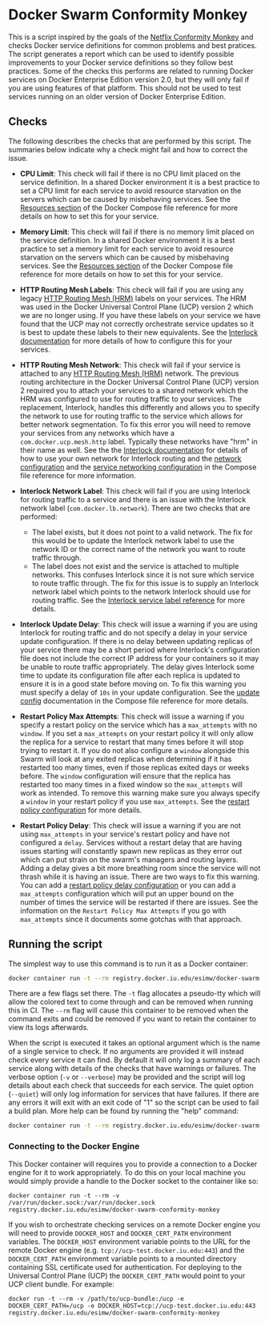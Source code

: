 # Docker Swarm Conformity Monkey

This is a script inspired by the goals of the [Netflix Conformity Monkey](https://medium.com/netflix-techblog/conformity-monkey-keeping-your-cloud-instances-following-best-practices-2aaff3479adc) and checks Docker service definitions for common problems and best pratices.  The script generates a report which can be used to identify possible improvements to your Docker service definitions so they follow best practices.  Some of the checks this performs are related to running Docker services on Docker Enterprise Edition version 2.0, but they will only fail if you are using features of that platform.  This should not be used to test services running on an older version of Docker Enterprise Edition.

## Checks

The following describes the checks that are performed by this script.  The summaries below indicate why a check might fail and how to correct the issue.

* **CPU Limit**: This check will fail if there is no CPU limit placed on the service definition.  In a shared Docker environment it is a best practice to set a CPU limit for each service to avoid resource starvation on the servers which can be caused by misbehaving services.  See the [Resources section](https://docs.docker.com/compose/compose-file/#resources) of the Docker Compose file reference for more details on how to set this for your service.
* **Memory Limit**: This check will fail if there is no memory limit placed on the service definition.  In a shared Docker environment it is a best practice to set a memory limit for each service to avoid resource starvation on the servers which can be caused by misbehaving services.  See the [Resources section](https://docs.docker.com/compose/compose-file/#resources) of the Docker Compose file reference for more details on how to set this for your service.
* **HTTP Routing Mesh Labels**: This check will fail if you are using any legacy [HTTP Routing Mesh (HRM)](https://success.docker.com/article/ucp-2-0-service-discovery) labels on your services.  The HRM was used in the Docker Universal Control Plane (UCP) version 2 which we are no longer using.  If you have these labels on your service we have found that the UCP may not correctly orchestrate service updates so it is best to update these labels to their new equivalents.  See the [Interlock documentation](https://docs.docker.com/ee/ucp/interlock/) for more details of how to configure this for your services.
* **HTTP Routing Mesh Network**: This check will fail if your service is attached to any [HTTP Routing Mesh (HRM)](https://success.docker.com/article/ucp-2-0-service-discovery) network.  The previous routing architecture in the Docker Universal Control Plane (UCP) version 2 required you to attach your services to a shared network which the HRM was configured to use for routing traffic to your services.  The replacement, Interlock, handles this differently and allows you to specify the network to use for routing traffic to the service which allows for better network segmentation.  To fix this error you will need to remove your services from any networks which have a `com.docker.ucp.mesh.http` label. Typically these networks have "hrm" in their name as well.  See the the [Interlock documentation](https://docs.docker.com/ee/ucp/interlock/) for details of how to use your own network for Interlock routing and the [network configuration](https://docs.docker.com/compose/compose-file/#network-configuration-reference) and the [service networking configuration](https://docs.docker.com/compose/compose-file/#networks) in the Compose file reference for more information.
* **Interlock Network Label**: This check will fail if you are using Interlock for routing traffic to a service and there is an issue with the Interlock network label (`com.docker.lb.network`).  There are two checks that are performed:
  
  * The label exists, but it does not point to a valid network.  The fix for this would be to update the Interlock network label to use the network ID or the correct name of the network you want to route traffic through.
  * The label does not exist and the service is attached to multiple networks.  This confuses Interlock since it is not sure which service to route traffic through.  The fix for this issue is to supply an Interlock network label which points to the network Interlock should use for routing traffic.  See the [Interlock service label reference](https://docs.docker.com/ee/ucp/interlock/usage/labels-reference/) for more details.

* **Interlock Update Delay**: This check will issue a warning if you are using Interlock for routing traffic and do not specify a delay in your service update configuration.  If there is no delay between updating replicas of your service there may be a short period where Interlock's configuration file does not include the correct IP address for your containers so it may be unable to route traffic appropriately.  The delay gives Interlock some time to update its configuration file after each replica is updated to ensure it is in a good state before moving on.  To fix this warning you must specify a delay of `10s` in your update configuration.  See the [update config](https://docs.docker.com/compose/compose-file/#update_config) documentation in the Compose file reference for more details.
* **Restart Policy Max Attempts**: This check will issue a warning if you specify a restart policy on the service which has a `max_attempts` with no `window`.  If you set a `max_attempts` on your restart policy it will only allow the replica for a service to restart that many times before it will stop trying to restart it.  If you do not also configure a `window` alongside this Swarm will look at any exited replicas when determining if it has restarted too many times, even if those replicas exited days or weeks before.  The `window` configuration will ensure that the replica has restarted too many times in a fixed window so the `max_attempts` will work as intended.  To remove this warning make sure you always specify a `window` in your restart policy if you use `max_attempts`.  See the [restart policy configuration](https://docs.docker.com/compose/compose-file/#restart_policy) for more details.
* **Restart Policy Delay**: This check will issue a warning if you are not using `max_attempts` in your service's restart policy and have not configured a `delay`.  Services without a restart delay that are having issues starting will constantly spawn new replicas as they error out which can put strain on the swarm's managers and routing layers.  Adding a delay gives a bit more breathing room since the service will not thrash while it is having an issue.  There are two ways to fix this warning.  You can add a [restart policy delay configuration](https://docs.docker.com/compose/compose-file/#restart_policy) or you can add a `max_attempts` configuration which will put an upper bound on the number of times the service will be restarted if there are issues.  See the information on the `Restart Policy Max Attempts` if you go with `max_attempts` since it documents some gotchas with that approach.

## Running the script

The simplest way to use this command is to run it as a Docker container:

```sh
docker container run -t --rm registry.docker.iu.edu/esimw/docker-swarm-conformity-monkey
```

There are a few flags set there.  The `-t` flag allocates a pseudo-tty which will allow the colored text to come through and can be removed when running this in CI.  The `--rm` flag will cause this container to be removed when the command exits and could be removed if you want to retain the container to view its logs afterwards.

When the script is executed it takes an optional argument which is the name of a single service to check.  If no arguments are provided it will instead check every service it can find.  By default it will only log a summary of each service along with details of the checks that have warnings or failures.  The verbose option (`-v` or `--verbose`) may be provided and the script will log details about each check that succeeds for each service.  The quiet option (`--quiet`) will only log information for services that have failures.  If there are any errors it will exit with an exit code of "1" so the script can be used to fail a build plan.  More help can be found by running the "help" command:

```sh
docker container run -t --rm registry.docker.iu.edu/esimw/docker-swarm-conformity-monkey help
```

### Connecting to the Docker Engine

This Docker container will requires you to provide a connection to a Docker engine for it to work appropriately.  To do this on your local machine you would simply provide a handle to the Docker socket to the container like so:

```
docker container run -t --rm -v /var/run/docker.sock:/var/run/docker.sock registry.docker.iu.edu/esimw/docker-swarm-conformity-monkey
```

If you wish to orchestrate checking services on a remote Docker engine you will need to provide `DOCKER_HOST` and `DOCKER_CERT_PATH` environment variables.  The `DOCKER_HOST` environment variable points to the URL for the remote Docker engine (e.g. `tcp://ucp-test.docker.iu.edu:443`) and the `DOCKER_CERT_PATH` environment variable points to a mounted directory containing SSL certificate used for authentication.  For deploying to the Universal Control Plane (UCP) the `DOCKER_CERT_PATH` would point to your UCP client bundle.  For example:

```
docker run -t --rm -v /path/to/ucp-bundle:/ucp -e DOCKER_CERT_PATH=/ucp -e DOCKER_HOST=tcp://ucp-test.docker.iu.edu:443 registry.docker.iu.edu/esimw/docker-swarm-conformity-monkey
```
